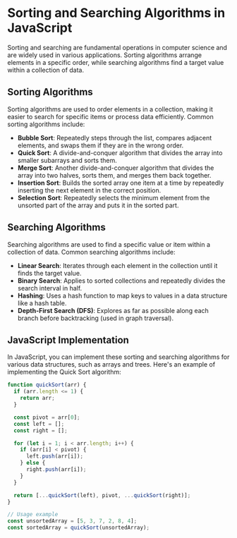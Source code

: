 # Sorting and Searching Algorithms in JavaScript

Sorting and searching are fundamental operations in computer science and are widely used in various applications. Sorting algorithms arrange elements in a specific order, while searching algorithms find a target value within a collection of data.

## Sorting Algorithms

Sorting algorithms are used to order elements in a collection, making it easier to search for specific items or process data efficiently. Common sorting algorithms include:

- **Bubble Sort**: Repeatedly steps through the list, compares adjacent elements, and swaps them if they are in the wrong order.
- **Quick Sort**: A divide-and-conquer algorithm that divides the array into smaller subarrays and sorts them.
- **Merge Sort**: Another divide-and-conquer algorithm that divides the array into two halves, sorts them, and merges them back together.
- **Insertion Sort**: Builds the sorted array one item at a time by repeatedly inserting the next element in the correct position.
- **Selection Sort**: Repeatedly selects the minimum element from the unsorted part of the array and puts it in the sorted part.

## Searching Algorithms

Searching algorithms are used to find a specific value or item within a collection of data. Common searching algorithms include:

- **Linear Search**: Iterates through each element in the collection until it finds the target value.
- **Binary Search**: Applies to sorted collections and repeatedly divides the search interval in half.
- **Hashing**: Uses a hash function to map keys to values in a data structure like a hash table.
- **Depth-First Search (DFS)**: Explores as far as possible along each branch before backtracking (used in graph traversal).

## JavaScript Implementation

In JavaScript, you can implement these sorting and searching algorithms for various data structures, such as arrays and trees. Here's an example of implementing the Quick Sort algorithm:

```javascript
function quickSort(arr) {
  if (arr.length <= 1) {
    return arr;
  }

  const pivot = arr[0];
  const left = [];
  const right = [];

  for (let i = 1; i < arr.length; i++) {
    if (arr[i] < pivot) {
      left.push(arr[i]);
    } else {
      right.push(arr[i]);
    }
  }

  return [...quickSort(left), pivot, ...quickSort(right)];
}

// Usage example
const unsortedArray = [5, 3, 7, 2, 8, 4];
const sortedArray = quickSort(unsortedArray);
```